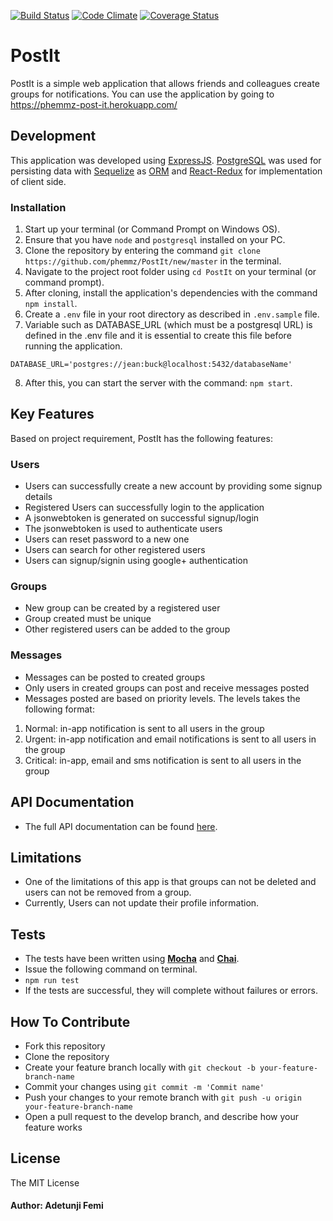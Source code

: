 [![Build Status](https://travis-ci.org/phemmz/PostIt.svg?branch=develop)](https://travis-ci.org/phemmz/PostIt) [![Code Climate](https://codeclimate.com/github/phemmz/PostIt/badges/gpa.svg)](https://codeclimate.com/github/phemmz/PostIt) [![Coverage Status](https://coveralls.io/repos/github/phemmz/PostIt/badge.svg?branch=develop)](https://coveralls.io/github/phemmz/PostIt?branch=develop)

# PostIt
PostIt is a simple web application that allows friends and colleagues create groups for notifications.
You can use the application by going to https://phemmz-post-it.herokuapp.com/

## Development

This application was developed using [ExpressJS](http://expressjs.com). [PostgreSQL](https://www.postgresql.org/) was used for persisting data with [Sequelize](https://http://docs.sequelizejs.com) as [ORM](https://en.wikipedia.org/wiki/Object-relational_mapping) and [React-Redux](https://github.com/reactjs/react-redux) for implementation of client side.

### Installation
1. Start up your terminal (or Command Prompt on Windows OS).
2. Ensure that you have `node` and `postgresql` installed on your PC.
3. Clone the repository by entering the command `git clone https://github.com/phemmz/PostIt/new/master` in the terminal.
4. Navigate to the project root folder using `cd PostIt` on your terminal (or command prompt).
5. After cloning, install the application's dependencies with the command `npm install`.
6. Create a `.env` file in your root directory as described in `.env.sample` file.
7. Variable such as DATABASE_URL (which must be a postgresql URL) is defined in the .env file and it is essential to create this file before running the application.
```
DATABASE_URL='postgres://jean:buck@localhost:5432/databaseName'
```
8. After this, you can start the server with the command: `npm start`.

## Key Features
Based on project requirement, PostIt has the following features:

### Users
- Users can successfully create a new account by providing some signup details
- Registered Users can successfully login to the application
- A jsonwebtoken is generated on successful signup/login
- The jsonwebtoken is used to authenticate users
- Users can reset password to a new one
- Users can search for other registered users 
- Users can signup/signin using google+ authentication

### Groups
- New group can be created by a registered user
- Group created must be unique
- Other registered users can be added to the group

### Messages
- Messages can be posted to created groups
- Only users in created groups can post and receive messages posted
- Messages posted are based on priority levels. The levels takes the following format:
1. Normal: in-app notification is sent to all users in the group
2. Urgent: in-app notification and email notifications is sent to all users in the group
3. Critical: in-app, email and sms notification is sent to all users in the group

## API Documentation
- The full API documentation can be found [here](https://app.swaggerhub.com/apis/phemmz/PostIt/1.0.0).

## Limitations
- One of the limitations of this app is that groups can not be deleted and users can not be removed from a group.
- Currently, Users can not update their profile information.

## Tests
*  The tests have been written using **[Mocha](https://www.npmjs.com/package/mocha)** and **[Chai](https://www.npmjs.com/package/chai)**.
*  Issue the following command on terminal.
  *  `npm run test`
*  If the tests are successful, they will complete without failures or errors.

## How To Contribute
- Fork this repository
- Clone the repository
- Create your feature branch locally with ``` git checkout -b your-feature-branch-name ```
- Commit your changes using ``` git commit -m 'Commit name' ```
- Push your changes to your remote branch with ``` git push -u origin your-feature-branch-name ```
- Open a pull request to the develop branch, and describe how your feature works

## License
The MIT License

#### Author: Adetunji Femi
